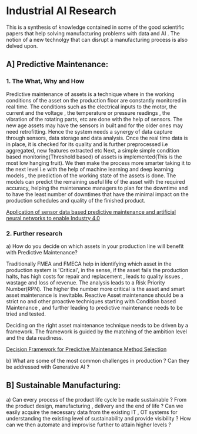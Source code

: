 # Industrial AI Research


                                                        
This is a synthesis of knowledge contained in some of the good scientific papers that help solving manufacturing problems with data and AI . The notion of a new technolgy that can disrupt a manufacturing process is also delved upon.

## A] Predictive Maintenance:  
### 1. The What, Why and How    
Predictive maintenance of assets is a technique where in the working conditions of the asset on the production floor are constantly monitored in real time. The conditions such as the electrical inputs to the motor, the current and the voltage , the temperature or pressure readings , the vibration of the rotating parts, etc  are done with the help of sensors. The new age assets may have the sensors in built and for the older ones may need retrofitting. Hence the system needs a synergy of data capture through sensors, data storage and data analysis. 
Once the real time data is in place, it is checked for its quality and is further preprocessed i.e aggregated, new features extracted etc
Next, a simple simple condition based monitoring(Threshold based) of assets is implemented(This is the most low hanging fruit). We then make the process more smarter taking it to the next level i.e  with the help of machine learning and deep learning models , the prediction of the working state of the assets is done. The models can predict the remaining useful life of the asset with the required accuracy, helping the maintenance managers to plan for the downtime and to have the least number of downtimes that have the minimal impact on the production schedules and quality of the finished product. 

<a href="https://link.springer.com/article/10.1007/s40436-022-00433-x">Application of sensor data based predictive maintenance and artificial neural networks to enable Industry 4.0</a>





### 2. Further research    
   a) How do you decide on which assets in your production line will benefit with Predictive Maintenance?  

Traditionally FMEA and FMECA help in identifying which asset in the production system is 'Critical', in the sense, if the asset fails the production halts, has high costs for repair and replacement , leads to quality issues , wastage and loss of revenue. The analysis leads to a Risk Priority Number(RPN). The higher the number more critical is the asset and smart asset maintenance is inevitable. 
Reactive Asset maintenance should be a strict no and other proactive techniques starting with Condition based Maintenance , and further leading to predictive maintenance needs to be tried and tested.

Deciding on the right asset maintenance technique needs to be driven by a framework. The framework is guided by the matching of the ambition level and the data readiness. 

<a href="https://www.researchgate.net/publication/368320424_Decision_Framework_for_Predictive_Maintenance_Method_Selection">Decision Framework for Predictive Maintenance Method Selection</a>

   
   b) What are some of the most common challenges in production ? Can they be addressed with Generative AI ? 

## B] Sustainable Manufacturing:  
   a) Can every process of the product life cycle be made sustainable ? From the product design, manufacturing , delivery and the end of life ? Can we easily acquire the necessary data from the existing IT , OT systems for understanding the  existing level of sustainability and provide visibility ? How can we then automate and improvise further to attain higher levels ? 

   
